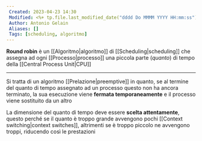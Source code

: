 ```yaml
---
 Created: 2023-04-23 14:30
 Modified: <%+ tp.file.last_modified_date("dddd Do MMMM YYYY HH:mm:ss") %>
 Author: Antonio Gelain
 Aliases: []
 Tags: [scheduling, algoritmo]
---
```


**Round robin** è un [[Algoritmo|algoritmo]] di [[Scheduling|scheduling]] che assegna ad ogni [[Processo|processo]] una piccola parte (*quanto*) di tempo della [[Central Process Unit|CPU]]

---

Si tratta di un algoritmo [[Prelazione|preemptive]] in quanto, se al termine del quanto di tempo assegnato ad un processo questo non ha ancora terminato, la sua esecuzione viene **fermata temporaneamente** e il processo viene sostituito da un altro

La dimensione del quanto di tempo deve essere **scelta attentamente**, questo perché se il quanto è troppo grande avvengono pochi [[Context switching|context switches]], altrimenti se è troppo piccolo ne avvengono troppi, riducendo così le prestazioni
